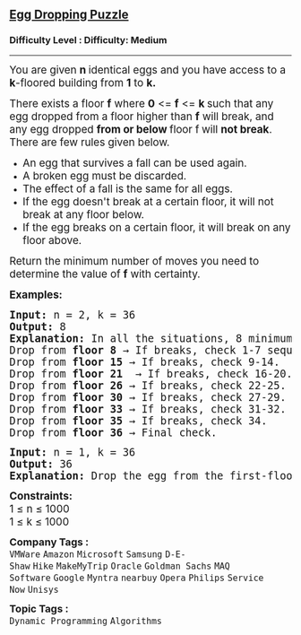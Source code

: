 <h2><a href="https://www.geeksforgeeks.org/problems/egg-dropping-puzzle-1587115620/1?page=1&company=Oracle&sortBy=submissions">Egg Dropping Puzzle</a></h2><h3>Difficulty Level : Difficulty: Medium</h3><hr><div class="problems_problem_content__Xm_eO"><p><span style="font-size: 14pt;">You are given <strong>n </strong>identical eggs and you have access to a<strong> k</strong>-floored building from&nbsp;<strong>1</strong> to <strong>k.</strong></span></p>
<p><span style="font-size: 14pt;">There exists a floor <strong>f</strong> where <strong>0</strong> &lt;= <strong>f</strong> &lt;= <strong>k </strong>such that any egg dropped from a floor higher than <strong>f</strong>&nbsp;will break, and any egg dropped <strong>from or below </strong>floor f<strong>&nbsp;</strong>will <strong>not break</strong>. <br>There are few rules given below.&nbsp;</span></p>
<ul>
<li><span style="font-size: 14pt;">An egg that survives a fall can be used again.</span></li>
<li><span style="font-size: 14pt;">A broken egg must be discarded.</span></li>
<li><span style="font-size: 14pt;">The effect of a fall is the same for all eggs.</span></li>
<li><span style="font-size: 14pt;">If the egg doesn't break at a certain floor, it will not break at any floor below.</span></li>
<li><span style="font-size: 14pt;">If the egg breaks on a certain floor, it will break on any floor above.</span></li>
</ul>
<p><span style="font-size: 14pt;">Return the minimum number of moves&nbsp;<span style="box-sizing: border-box; margin: 0px; padding: 0px;">you need to determine the value of&nbsp;<strong>f</strong> with certainty</span>.</span></p>
<p><span style="font-size: 14pt;"><strong>Examples:</strong></span></p>
<pre dir="ltr"><span style="font-size: 14pt;"><strong>Input: </strong>n = 2, k = 36</span><br><span style="font-size: 14pt;"><strong>Output: </strong>8</span><br><span style="font-size: 14pt;"><strong>Explanation: </strong>In all the situations, 8 minimum moves are required to find the maximum floor. Following is the strategy to do so:<br></span><span style="font-size: 14pt;">Drop from <strong>floor 8</strong> → If breaks, check 1-7 sequentially.<br></span><span style="font-size: 14pt;">Drop from <strong>floor 15</strong> → If breaks, check 9-14.<br></span><span style="font-size: 14pt;">Drop from <strong>floor 21</strong>  → If breaks, check 16-20.<br></span><span style="font-size: 14pt;">Drop from <strong>floor 26</strong> → If breaks, check 22-25.<br></span><span style="font-size: 14pt;">Drop from <strong>floor 30</strong> → If breaks, check 27-29.<br></span><span style="font-size: 14pt;">Drop from <strong>floor 33</strong> → If breaks, check 31-32.<br></span><span style="font-size: 14pt;">Drop from <strong>floor 35 </strong>→ If breaks, check 34.<br></span><span style="font-size: 14pt;">Drop from <strong>floor 36</strong> → Final check.</span></pre>
<pre><span style="font-size: 14pt;"><strong>Input: </strong>n = 1, k = 36</span><br><span style="font-size: 14pt;"><strong>Output: </strong>36</span><br><span style="font-size: 14pt;"><strong>Explanation: </strong>Drop the egg from the first-floor window; if it survives, drop it from the second-floor window. Continue upward until it breaks. In the worst case, this method may require 36 droppings.</span></pre>
<p><span style="font-size: 14pt;"><strong>Constraints:</strong><br>1 ≤ n ≤&nbsp;1000<br>1 ≤ k ≤ 1000</span></p></div><p><span style=font-size:18px><strong>Company Tags : </strong><br><code>VMWare</code>&nbsp;<code>Amazon</code>&nbsp;<code>Microsoft</code>&nbsp;<code>Samsung</code>&nbsp;<code>D-E-Shaw</code>&nbsp;<code>Hike</code>&nbsp;<code>MakeMyTrip</code>&nbsp;<code>Oracle</code>&nbsp;<code>Goldman Sachs</code>&nbsp;<code>MAQ Software</code>&nbsp;<code>Google</code>&nbsp;<code>Myntra</code>&nbsp;<code>nearbuy</code>&nbsp;<code>Opera</code>&nbsp;<code>Philips</code>&nbsp;<code>Service Now</code>&nbsp;<code>Unisys</code>&nbsp;<br><p><span style=font-size:18px><strong>Topic Tags : </strong><br><code>Dynamic Programming</code>&nbsp;<code>Algorithms</code>&nbsp;